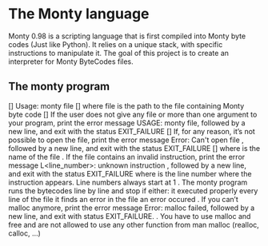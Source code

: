 # The Monty language

Monty 0.98 is a scripting language that is first compiled into Monty byte codes (Just like Python). It relies on a unique stack, with specific instructions to manipulate it. The goal of this project is to create an interpreter for Monty ByteCodes files.

## The monty program

[] Usage: monty file
	[] where file is the path to the file containing Monty byte code
[] If the user does not give any file or more than one argument to your program, print the error message USAGE: monty file, followed by a new line, and exit with the status EXIT_FAILURE
[] If, for any reason, it’s not possible to open the file, print the error message Error: Can't open file <file>, followed by a new line, and exit with the status EXIT_FAILURE
	[] where <file> is the name of the file
. If the file contains an invalid instruction, print the error message L<line_number>: unknown instruction <opcode>, followed by a new line, and exit with the status EXIT_FAILURE
	where is the line number where the instruction appears.
	Line numbers always start at 1
. The monty program runs the bytecodes line by line and stop if either:
	it executed properly every line of the file
	it finds an error in the file
	an error occured
. If you can’t malloc anymore, print the error message Error: malloc failed, followed by a new line, and exit with status EXIT_FAILURE.
. You have to use malloc and free and are not allowed to use any other function from man malloc (realloc, calloc, …)
